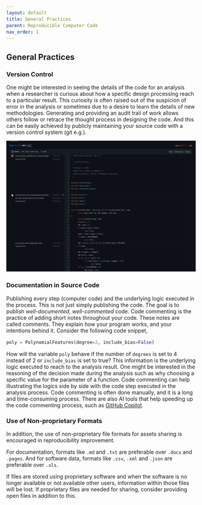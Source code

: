 ```yaml
---
layout: default
title: General Practices
parent: Reproducible Computer Code
nav_order: 1
---
```


## General Practices

### Version Control

One might be interested in seeing the details of the code for an analysis when a researcher is curious about how a specific design processing reach to a particular result. This curiosity is often raised out of the suspicion of error in the analysis or sometimes due to a desire to learn the details of new methodologies. Generating and providing an audit trail of work allows others follow or retrace the thought process in designing the code. And this can be easily achieved by publicly maintaining your source code with a version control system (git e.g.).  

![GitHub Blame](assets/img/github-blame.png)

### Documentation in Source Code

Publishing every step (computer code) and the underlying logic executed in the process. This is not just simply publishing the code. The goal is to publish *well-documented*, *well-commented* code. Code commenting is the practice of adding short notes throughout your code. These notes are called comments. They explain how your program works, and your intentions behind it. Consider the following code snippet,  

```python
poly = PolynomialFeatures(degree=2, include_bias=False)
```

How will the variable `poly` behave if the number of `degrees` is set to 4 instead of 2 or `include_bias` is set to true? This information is the underlying logic executed to reach to the analysis result. One might be interested in the reasoning of the decision made during the analysis such as why choosing a specific value for the parameter of a function. Code commenting can help illustrating the logics side by side with the code step executed in the analysis process. Code commenting is often done manually, and it is a long and time-consuming process. There are also AI tools that help speeding up the code commenting process, such as [GitHub Copilot](https://github.com/features/copilot).  

### Use of Non-proprietary Formats

In addition, the use of non-proprietary file formats for assets sharing is encouraged in reproducibility improvement.  

For documentation, formats like `.md` and `.txt` are preferable over `.docx` and `.pages`. And for software data, formats like `.csv`, `.xml` and `.json` are preferable over `.xls`.  

If files are stored using proprietary software and when the software is no longer available or not available other users, information within those files will be lost. If proprietary files are needed for sharing, consider providing open files in addition to this.  
